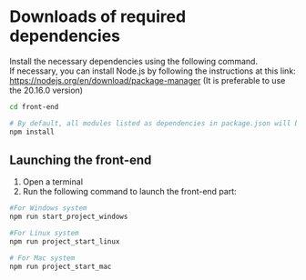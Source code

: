 # Downloads of required dependencies

Install the necessary dependencies using the following command. \
If necessary, you can install Node.js by following the instructions at this link: https://nodejs.org/en/download/package-manager (It is preferable to use the 20.16.0 version)
```bash         
cd front-end

# By default, all modules listed as dependencies in package.json will be installed.
npm install
```

## Launching the front-end

1. Open a terminal
2. Run the following command to launch the front-end part:
```bash 
#For Windows system
npm run start_project_windows 

#For Linux system
npm run project_start_linux

# For Mac system
npm run project_start_mac 
```